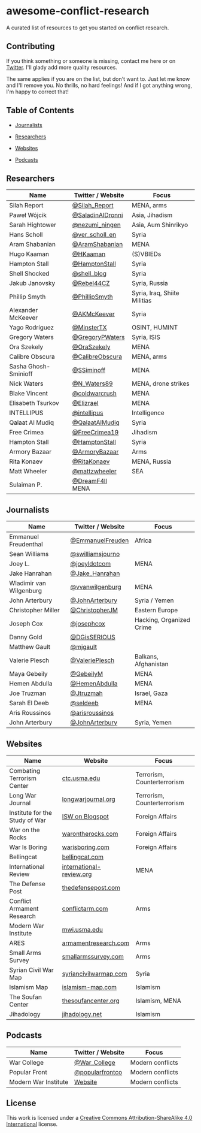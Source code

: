 # awesome-conflict-research
A curated list of resources to get you started on conflict research.

## Contributing
If you think something or someone is missing, contact me here or on
[Twitter](https://twitter.com/dot__not). I'll glady add more quality resources.

The same applies if you are on the list, but don't want to. Just let me know
and I'll remove you. No thrills, no hard feelings! And if I got anything wrong,
I'm happy to correct that!

## Table of Contents
* [Journalists](#journalists)

* [Researchers](#researchers)

* [Websites](#websites)

* [Podcasts](#podcasts)


## Researchers
Name | Twitter / Website | Focus
---- | ----------------- | -----
Silah Report | [@Silah_Report](https://twitter.com/Silah_Report) | MENA, arms
Paweł Wójcik | [@SaladinAlDronni](https://twitter.com/SaladinAlDronni) | Asia, Jihadism
Sarah Hightower | [@nezumi_ningen](https://twitter.com/nezumi_ningen) | Asia, Aum Shinrikyo
Hans Scholl | [@ver_scholl_en](https://twitter.com/ver_scholl_en) | Syria
Aram Shabanian | [@AramShabanian](https://twitter.com/AramShabanian) | MENA
Hugo Kaaman | [@HKaaman](https://twitter.com/HKaaman) | (S)VBIEDs
Hampton Stall | [@HamptonStall](https://twitter.com/HamptonStall) | Syria
Shell Shocked | [@shell_blog](https://twitter.com/shell_blog) | Syria
Jakub Janovsky | [@Rebel44CZ](https://twitter.com/Rebel44CZ) | Syria, Russia
Phillip Smyth | [@PhillipSmyth](https://twitter.com/PhillipSmyth) | Syria, Iraq, Shiite Militias
Alexander McKeever | [@AKMcKeever](https://twitter.com/AKMcKeever) | Syria
Yago Rodríguez | [@MinsterTX](https://twitter.com/MinsterTX) | OSINT, HUMINT
Gregory Waters | [@GregoryPWaters](https://twitter.com/GregoryPWaters) | Syria, ISIS
Ora Szekely | [@OraSzekely](https://twitter.com/OraSzekely) | MENA
Calibre Obscura | [@CalibreObscura](https://twitter.com/calibreobscura) | MENA, arms
Sasha Ghosh-Sminioff | [@SSiminoff](https://twitter.com/SSiminoff) | MENA
Nick Waters | [@N_Waters89](https://twitter.com/N_Waters89) | MENA, drone strikes
Blake Vincent | [@coldwarcrush](https://twitter.com/coldwarcrush) | MENA
Elisabeth Tsurkov | [@Elizrael](https://twitter.com/Elizrael) | MENA
INTELLIPUS | [@intellipus](https://twitter.com/intellipus) | Intelligence
Qalaat Al Mudiq | [@QalaatAlMudiq](https://twitter.com/QalaatAlMudiq) | Syria
Free Crimea | [@FreeCrimea19](https://twitter.com/FreeCrimea19) | Jihadism
Hampton Stall | [@HamptonStall](https://twitter.com/HamptonStall) | Syria
Armory Bazaar | [@ArmoryBazaar](https://twitter.com/ArmoryBazaar) | Arms
Rita Konaev | [@RitaKonaev](https://twitter.com/RitaKonaev) | MENA, Russia
Matt Wheeler | [@mattzwheeler](https://twitter.com/mattzwheeler) | SEA
Sulaiman P. | [@DreamF4ll](https://twitter.com/DreamF4ll) MENA

## Journalists
Name | Twitter / Website | Focus
---- | ----------------- | -----
Emmanuel Freudenthal | [@EmmanuelFreuden](https://twitter.com/EmmanuelFreuden) | Africa
Sean Williams | [@swilliamsjourno](https://twitter.com/swilliamsjourno) |
Joey L. | [@joeyldotcom](https://twitter.com/joeyldotcom) | MENA
Jake Hanrahan | [@Jake_Hanrahan](https://twitter.com/Jake_Hanrahan) |
Wladimir van Wilgenburg | [@vvanwilgenburg](https://twitter.com/vvanwilgenburg) | MENA
John Arterbury | [@JohnArterbury](https://twitter.com/JohnArterbury) | Syria / Yemen
Christopher Miller | [@ChristopherJM](https://twitter.com/ChristopherJM) | Eastern Europe
Joseph Cox | [@josephcox](https://twitter.com/josephfcox) | Hacking, Organized Crime
Danny Gold | [@DGisSERIOUS](https://twitter.com/DGisSERIOUS) |
Matthew Gault | [@mjgault](https://twitter.com/mjgault) |
Valerie Plesch | [@ValeriePlesch](https://twitter.com/ValeriePlesch) | Balkans, Afghanistan
Maya Gebeily | [@GebeilyM](https://twitter.com/GebeilyM) | MENA
Hemen Abdulla | [@HemenAbdulla](https://twitter.com/HemenAbdulla) | MENA
Joe Truzman | [@Jtruzmah](https://twitter.com/Jtruzmah) | Israel, Gaza
Sarah El Deeb | [@seldeeb](https://twitter.com/seldeeb) | MENA
Aris Roussinos | [@arisroussinos](https://twitter.com/arisroussinos) | 
John Arterbury | [@JohnArterbury](https://twitter.com/JohnArterbury) | Syria, Yemen

## Websites
Name |  Website | Focus
---- | -------- | -----
Combating Terrorism Center | [ctc.usma.edu](https://ctc.usma.edu/) | Terrorism, Counterterrorism
Long War Journal | [longwarjournal.org](https://www.longwarjournal.org/) | Terrorism, Counterterrorism
Institute for the Study of War | [ISW on Blogspot](https://iswresearch.blogspot.com/) | Foreign Affairs
War on the Rocks | [warontherocks.com](https://warontherocks.com) | Foreign Affairs
War Is Boring | [warisboring.com](https://warisboring.com/) | Foreign Affairs
Bellingcat | [bellingcat.com](https://www.bellingcat.com/) | 
International Review | [international-review.org](https://international-review.org/) | MENA
The Defense Post | [thedefensepost.com](https://thedefensepost.com/) |
Conflict Armament Research | [conflictarm.com](http://www.conflictarm.com/) | Arms
Modern War Institute | [mwi.usma.edu](https://mwi.usma.edu/) |
ARES | [armamentresearch.com](http://armamentresearch.com/) | Arms
Small Arms Survey | [smallarmssurvey.com](http://www.smallarmssurvey.org/) | Arms
Syrian Civil War Map | [syriancivilwarmap.com](https://syriancivilwarmap.com/) | Syria
Islamism Map | [islamism-map.com](https://islamism-map.com/#/) | Islamism
The Soufan Center | [thesoufancenter.org](http://thesoufancenter.org) | Islamism, MENA
Jihadology | [jihadology.net](https://jihadology.net) | Islamism

## Podcasts
Name | Twitter / Website | Focus
---- | ----------------- | -----
War College | [@War_College](https://twitter.com/War_College) | Modern conflicts
Popular Front | [@popularfrontco](https://twitter.com/popularfrontco) | Modern conflicts
Modern War Institute | [Website](https://modernwarinstitute.libsyn.com/) | Modern conflicts

## License
This work is licensed under a [Creative Commons Attribution-ShareAlike 4.0 International](http://creativecommons.org/licenses/by-sa/4.0/) license.
